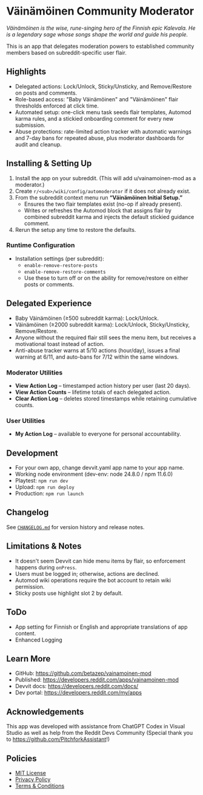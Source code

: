 # Väinämöinen Community Moderator
_Väinämöinen is the wise, rune-singing hero of the Finnish epic Kalevala. He is a legendary sage whose songs shape the world and guide his people._

This is an app that delegates moderation powers to established community members based on subreddit-specific user flair.

## Highlights

- Delegated actions: Lock/Unlock, Sticky/Unsticky, and Remove/Restore on posts and comments.
- Role-based access: "Baby Väinämöinen" and "Väinämöinen" flair thresholds enforced at click time.
- Automated setup: one-click menu task seeds flair templates, Automod karma rules, and a stickied onboarding comment for every new submission.
- Abuse protections: rate-limited action tracker with automatic warnings and 7-day bans for repeated abuse, plus moderator dashboards for audit and cleanup.

## Installing & Setting Up

1. Install the app on your subreddit. (This will add u/vainamoinen-mod as a moderator.) 
2. Create `r/<sub>/wiki/config/automoderator` if it does not already exist.
3. From the subreddit context menu run **“Väinämöinen Initial Setup.”**
   - Ensures the two flair templates exist (no-op if already present).
   - Writes or refreshes the Automod block that assigns flair by combined subreddit karma and injects the default stickied guidance comment.
4. Rerun the setup any time to restore the defaults.

### Runtime Configuration

- Installation settings (per subreddit):
  - `enable-remove-restore-posts`
  - `enable-remove-restore-comments`
  - Use these to turn off or on the ability for remove/restore on either posts or comments.


## Delegated Experience

- Baby Väinämöinen (≥500 subreddit karma): Lock/Unlock.
- Väinämöinen (≥2000 subreddit karma): Lock/Unlock, Sticky/Unsticky, Remove/Restore.
- Anyone without the required flair still sees the menu item, but receives a motivational toast instead of action.
- Anti-abuse tracker warns at 5/10 actions (hour/day), issues a final warning at 6/11, and auto-bans for 7/12 within the same windows.

### Moderator Utilities

- **View Action Log** – timestamped action history per user (last 20 days).
- **View Action Counts** – lifetime totals of each delegated action.
- **Clear Action Log** – deletes stored timestamps while retaining cumulative counts.

### User Utilities
- **My Action Log** – available to everyone for personal accountability.

## Development

- For your own app, change devvit.yaml app name to your app name.
- Working node environment (dev-env: node 24.8.0 / npm 11.6.0)
- Playtest: `npm run dev`
- Upload: `npm run deploy`
- Production: `npm run launch`

## Changelog

See [`CHANGELOG.md`](./CHANGELOG.md) for version history and release notes.

## Limitations & Notes

- It doesn't seem Devvit can hide menu items by flair, so enforcement happens during `onPress`.
- Users must be logged in; otherwise, actions are declined.
- Automod wiki operations require the bot account to retain wiki permission.
- Sticky posts use highlight slot 2 by default.

## ToDo
- App setting for Finnish or English and appropriate translations of app content.
- Enhanced Logging

## Learn More

- GitHub: https://github.com/betazep/vainamoinen-mod
- Published: https://developers.reddit.com/apps/vainamoinen-mod
- Devvit docs: https://developers.reddit.com/docs/
- Dev portal: https://developers.reddit.com/my/apps

## Acknowledgements

This app was developed with assistance from ChatGPT Codex in Visual Studio as well as help from the Reddit Devs Community (Special thank you to https://github.com/PitchforkAssistant!)

## Policies

- [MIT License](https://github.com/betazep/vainamoinen-mod/blob/master/LICENSE)
- [Privacy Policy](https://github.com/betazep/vainamoinen-mod/blob/master/PRIVACY.md)
- [Terms & Conditions](https://github.com/betazep/vainamoinen-mod/blob/master/TERMS.md)
